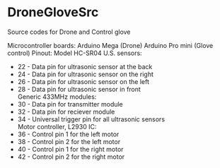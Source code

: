 # DroneGloveSrc
Source codes for Drone and Control glove

Microcontroller boards:
  Arduino Mega (Drone)
  Arduino Pro mini (Glove control)
Pinout: 
  Model HC-SR04 U.S. sensors:
  * 22  - Data pin for ultrasonic sensor at the back        
  * 24  - Data pin for ultrasonic sensor on the right       
  * 26  - Data pin for ultrasonic sensor on the left        
  * 28  - Data pin for ultrasonic sensor in front           
  Generic 433MHz modules: 
  * 30  - Data pin for transmitter module                   
  * 32  - Data pin for reciever module                      
  * 34  - Universal trigger pin for all ultrasonic sensors  
  Motor controller, L2930 IC:   
  * 36  - Control pin 1 for the left motor                  
  * 38  - Control pin 2 for the left motor                  
  * 40  - Control pin 1 for the right motor                 
  * 42  - Control pin 2 for the right motor    
